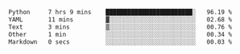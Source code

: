 <!--START_SECTION:waka-->

```txt
Python     7 hrs 9 mins    ████████████████████████░   96.19 %
YAML       11 mins         ▓░░░░░░░░░░░░░░░░░░░░░░░░   02.68 %
Text       3 mins          ▒░░░░░░░░░░░░░░░░░░░░░░░░   00.76 %
Other      1 min           ░░░░░░░░░░░░░░░░░░░░░░░░░   00.34 %
Markdown   0 secs          ░░░░░░░░░░░░░░░░░░░░░░░░░   00.03 %
```

<!--END_SECTION:waka-->
